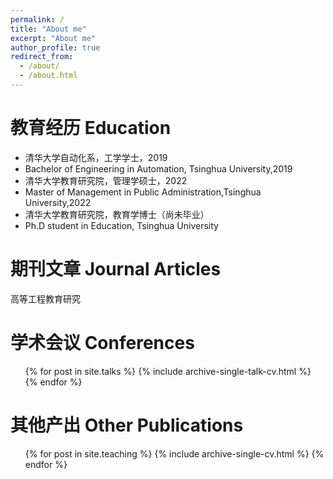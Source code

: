 ```yaml
---
permalink: /
title: "About me"
excerpt: "About me"
author_profile: true
redirect_from: 
  - /about/
  - /about.html
---
```


教育经历 Education
======
* 清华大学自动化系，工学学士，2019
* Bachelor of Engineering in Automation, Tsinghua University,2019
* 清华大学教育研究院，管理学硕士，2022
* Master of Management in Public Administration,Tsinghua University,2022
* 清华大学教育研究院，教育学博士（尚未毕业）
* Ph.D student in Education, Tsinghua University


期刊文章 Journal Articles
======
高等工程教育研究
  
学术会议 Conferences
======
  <ul>{% for post in site.talks %}
    {% include archive-single-talk-cv.html %}
  {% endfor %}</ul>
  
其他产出 Other Publications
======
  <ul>{% for post in site.teaching %}
    {% include archive-single-cv.html %}
  {% endfor %}</ul>
